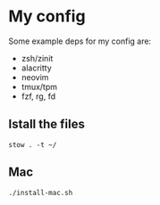 # My config

Some example deps for my config are:

* zsh/zinit
* alacritty
* neovim
* tmux/tpm
* fzf, rg, fd

## Istall the files

```
stow . -t ~/
```

## Mac

```
./install-mac.sh
```
